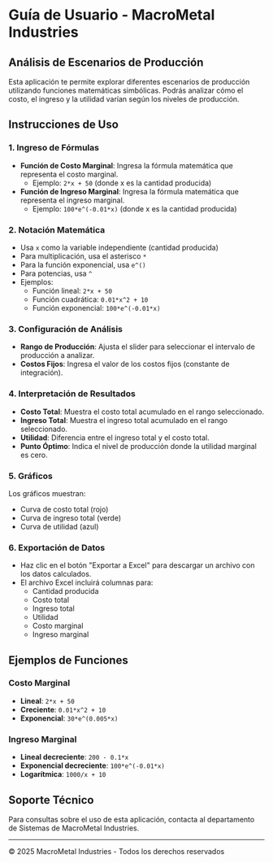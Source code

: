 # Guía de Usuario - MacroMetal Industries

## Análisis de Escenarios de Producción

Esta aplicación te permite explorar diferentes escenarios de producción utilizando funciones matemáticas simbólicas. Podrás analizar cómo el costo, el ingreso y la utilidad varían según los niveles de producción.

## Instrucciones de Uso

### 1. Ingreso de Fórmulas

- **Función de Costo Marginal**: Ingresa la fórmula matemática que representa el costo marginal.
  - Ejemplo: `2*x + 50` (donde x es la cantidad producida)
- **Función de Ingreso Marginal**: Ingresa la fórmula matemática que representa el ingreso marginal.
  - Ejemplo: `100*e^(-0.01*x)` (donde x es la cantidad producida)

### 2. Notación Matemática

- Usa `x` como la variable independiente (cantidad producida)
- Para multiplicación, usa el asterisco `*`
- Para la función exponencial, usa `e^()`
- Para potencias, usa `^`
- Ejemplos:
  - Función lineal: `2*x + 50`
  - Función cuadrática: `0.01*x^2 + 10`
  - Función exponencial: `100*e^(-0.01*x)`

### 3. Configuración de Análisis

- **Rango de Producción**: Ajusta el slider para seleccionar el intervalo de producción a analizar.
- **Costos Fijos**: Ingresa el valor de los costos fijos (constante de integración).

### 4. Interpretación de Resultados

- **Costo Total**: Muestra el costo total acumulado en el rango seleccionado.
- **Ingreso Total**: Muestra el ingreso total acumulado en el rango seleccionado.
- **Utilidad**: Diferencia entre el ingreso total y el costo total.
- **Punto Óptimo**: Indica el nivel de producción donde la utilidad marginal es cero.

### 5. Gráficos

Los gráficos muestran:

- Curva de costo total (rojo)
- Curva de ingreso total (verde)
- Curva de utilidad (azul)

### 6. Exportación de Datos

- Haz clic en el botón "Exportar a Excel" para descargar un archivo con los datos calculados.
- El archivo Excel incluirá columnas para:
  - Cantidad producida
  - Costo total
  - Ingreso total
  - Utilidad
  - Costo marginal
  - Ingreso marginal

## Ejemplos de Funciones

### Costo Marginal

- **Lineal**: `2*x + 50`
- **Creciente**: `0.01*x^2 + 10`
- **Exponencial**: `30*e^(0.005*x)`

### Ingreso Marginal

- **Lineal decreciente**: `200 - 0.1*x`
- **Exponencial decreciente**: `100*e^(-0.01*x)`
- **Logarítmica**: `1000/x + 10`

## Soporte Técnico

Para consultas sobre el uso de esta aplicación, contacta al departamento de Sistemas de MacroMetal Industries.

---

© 2025 MacroMetal Industries - Todos los derechos reservados
